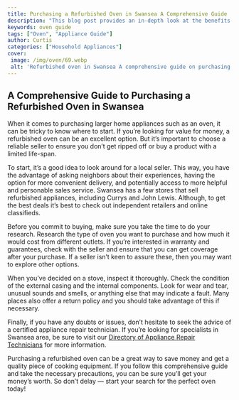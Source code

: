 ```yaml
---
title: Purchasing a Refurbished Oven in Swansea A Comprehensive Guide
description: "This blog post provides an in-depth look at the benefits and drawbacks of buying a refurbished oven in Swansea Learn all you need to know from purchasing tips to maintenance advice"
keywords: oven guide
tags: ["Oven", "Appliance Guide"]
author: Curtis
categories: ["Household Appliances"]
cover: 
 image: /img/oven/69.webp
 alt: 'Refurbished oven in Swansea A comprehensive guide on purchasing refurbished ovens in Swansea'
---
```

## A Comprehensive Guide to Purchasing a Refurbished Oven in Swansea
When it comes to purchasing larger home appliances such as an oven, it can be tricky to know where to start. If you’re looking for value for money, a refurbished oven can be an excellent option. But it’s important to choose a reliable seller to ensure you don’t get ripped off or buy a product with a limited life-span. 

To start, it’s a good idea to look around for a local seller. This way, you have the advantage of asking neighbors about their experiences, having the option for more convenient delivery, and potentially access to more helpful and personable sales service. Swansea has a few stores that sell refurbished appliances, including Currys and John Lewis. Although, to get the best deals it’s best to check out independent retailers and online classifieds.

Before you commit to buying, make sure you take the time to do your research. Research the type of oven you want to purchase and how much it would cost from different outlets. If you’re interested in warranty and guarantees, check with the seller and ensure that you can get coverage after your purchase. If a seller isn’t keen to assure these, then you may want to explore other options.

When you’ve decided on a stove, inspect it thoroughly. Check the condition of the external casing and the internal components. Look for wear and tear, unusual sounds and smells, or anything else that may indicate a fault. Many places also offer a return policy and you should take advantage of this if necessary. 

Finally, if you have any doubts or issues, don’t hesitate to seek the advice of a certified appliance repair technician. If you’re looking for specialists in Swansea area, be sure to visit our [Directory of Appliance Repair Technicians](./pages/appliance-repair-technicians) for more information.

Purchasing a refurbished oven can be a great way to save money and get a quality piece of cooking equipment. If you follow this comprehensive guide and take the necessary precautions, you can be sure you’ll get your money’s worth. So don’t delay — start your search for the perfect oven today!
